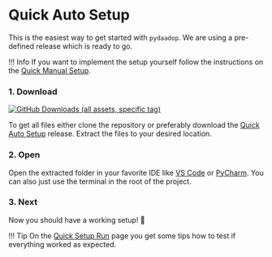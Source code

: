 # Quick Auto Setup

This is the easiest way to get started with `pydaadop`.
We are using a pre-defined release which is ready to go.

!!! Info
    If you want to implement the setup yourself follow the instructions on the [Quick Manual Setup](./quick_manual.md).

### 1. Download

[![GitHub Downloads (all assets, specific tag)](https://img.shields.io/github/downloads/vanthomiy/pydaadop/quick-setup-release/total)](https://github.com/vanthomiy/pydaadop/releases/tag/quick-setup-release)

To get all files either clone the repository or preferably download the [Quick Auto Setup](https://github.com/vanthomiy/pydaadop/releases/tag/quick-setup-release) release.
Extract the files to your desired location.

### 2. Open
Open the extracted folder in your favorite IDE like [VS Code](https://code.visualstudio.com/) or [PyCharm](https://www.jetbrains.com/pycharm/). You can also just use the terminal in the root of the project.


### 3. Next

Now you should have a working setup! 🚀

!!! Tip
    On the [Quick Setup Run](./quick_run.md) page you get some tips how to test if everything worked as expected.





